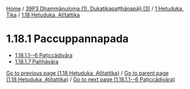 
[Home](/) / [39P3 Dhammānuloma (1), Dukatikapaṭṭhānapāḷi (3)](../...md) / [1 Hetuduka, Tika](...md) / [1.18 Hetuduka, Atītattika](../39P3/1/1.18.md)

# 1.18.1 Paccuppannapada

* [1.18.1.1--6 Paṭiccādivāra](1.18.1/1.18.1.1--6.md)
* [1.18.1.7 Pañhāvāra](1.18.1/1.18.1.7.md)

[Go to previous page (1.18 Hetuduka, Atītattika)](../39P3/1/1.18.md) / [Go to parent page (1.18 Hetuduka, Atītattika)](../39P3/1/1.18.md) / [Go to next page (1.18.1.1--6 Paṭiccādivāra)](1.18.1/1.18.1.1--6.md)


